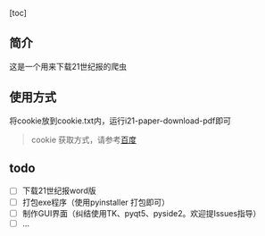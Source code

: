 [toc]

## 简介
这是一个用来下载21世纪报的爬虫
## 使用方式
将cookie放到cookie.txt内，运行i21-paper-download-pdf即可
> cookie 获取方式，请参考[百度](https://www.baidu.com/s?wd=%E8%8E%B7%E5%8F%96cookie/)

## todo
- [ ] 下载21世纪报word版
- [ ] 打包exe程序（使用pyinstaller 打包即可）
- [ ] 制作GUI界面（纠结使用TK、pyqt5、pyside2。欢迎提Issues指导）
- [ ] ...
